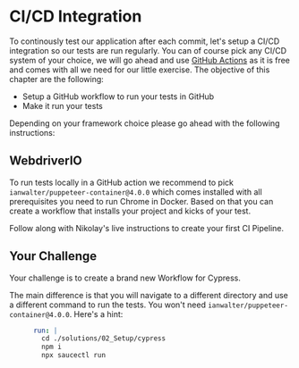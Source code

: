 # CI/CD Integration

To continously test our application after each commit, let's setup a CI/CD integration so our tests are run regularly. You can of course pick any CI/CD system of your choice, we will go ahead and use [GitHub Actions](https://docs.github.com/en/actions/learn-github-actions) as it is free and comes with all we need for our little exercise. The objective of this chapter are the following:

- Setup a GitHub workflow to run your tests in GitHub
- Make it run your tests

Depending on your framework choice please go ahead with the following instructions:

## WebdriverIO

To run tests locally in a GitHub action we recommend to pick `ianwalter/puppeteer-container@4.0.0` which comes installed with all prerequisites you need to run Chrome in Docker. Based on that you can create a workflow that installs your project and kicks of your test.

Follow along with Nikolay's live instructions to create your first CI Pipeline.

## Your Challenge

Your challenge is to create a brand new Workflow for Cypress. 

The main difference is that you will navigate to a different directory and use a different command to run the tests. You won't need `ianwalter/puppeteer-container@4.0.0`. Here's a hint:

```yml
      run: |
        cd ./solutions/02_Setup/cypress
        npm i
        npx saucectl run
```

